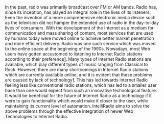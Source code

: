 In the past, radio was primarily broadcast over FM or AM bands. Radio has, since its inception, has played an integral role in the lives of its listeners. Even the invention of a more comprehensive electronic media device such as the television did not hamper the extended use of radio in the day-to-day lives of consumers.
With the development of the Internet as a medium for communication and mass sharing of content, most services that are used by humans today were moved online to achieve better market penetration and more efficient delivery. Radio was one such service which was moved to the online space at the beginning of the 1990s.
Nowadays, most Web users have gotten accustomed to listening to Internet Radio stations according to their preference[1](1.md). Many types of Internet Radio stations are available, which play different types of music ranging from Classical to Rock. However, there are many shortcomings in Internet Radio stations which are currently available online, and it is evident that these problems are caused by lack of technology[1](1.md). This has led towards Internet Radio feeling less like conventional radio stations, which has led to a smaller user base than one would expect from such an innovative technological feature.
It would be beneficial for the future of Internet Radio as a technology if it were to gain functionality which would make it closer to the user, while maintaining its current level of automation.
IntelliRadio aims to solve the above problems through the effective integration of newer Web Technologies to Internet Radio.